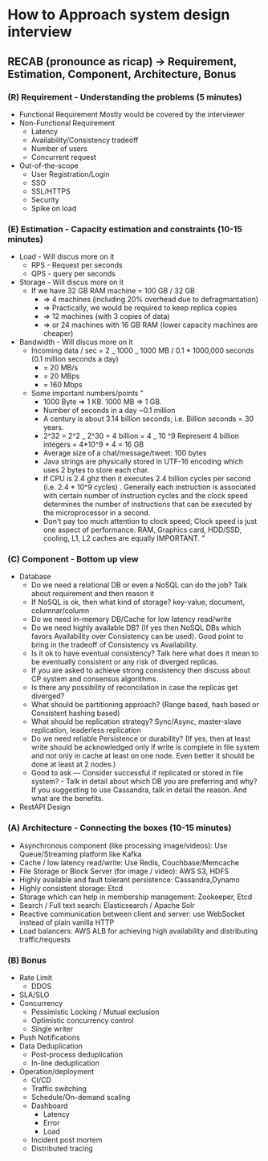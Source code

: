 # How to Approach system design interview

## RECAB (pronounce as ricap) -> Requirement, Estimation, Component, Architecture, Bonus

### (R) Requirement - Understanding the problems (5 minutes)

- Functional Requirement
  Mostly would be covered by the interviewer
- Non-Functional Requirement
  - Latency
  - Availability/Consistency tradeoff
  - Number of users
  - Concurrent request
- Out-of-the-scope
  - User Registration/Login
  - SSO
  - SSL/HTTPS
  - Security
  - Spike on load

### (E) Estimation - Capacity estimation and constraints (10-15 minutes)

- Load - Will discus more on it
  - RPS - Request per seconds
  - QPS - query per seconds
- Storage - Will discus more on it
  - If we have 32 GB RAM machine = 100 GB / 32 GB
    - => 4 machines (including 20% overhead due to defragmantation)
    - => Practically, we would be required to keep replica copies
    - => 12 machines (with 3 copies of data)
    - => or 24 machines with 16 GB RAM (lower capacity machines are cheaper)
- Bandwidth - Will discus more on it
  - Incoming data / sec = 2 _ 1000 _ 1000 MB / 0.1 \* 1000,000 seconds (0.1 million seconds a day)
    - = 20 MB/s
    - = 20 MBps
    - = 160 Mbps
  - Some important numbers/points
    "
    - 1000 Byte => 1 KB. 1000 MB => 1 GB.
    - Number of seconds in a day ~0.1 million
    - A century is about 3.14 billion seconds; i.e. Billion seconds = 30 years.
    - 2^32 = 2^2 _ 2^30 = 4 billion = 4 _ 10 ^9
      Represent 4 billion integers = 4*10^9 * 4 = 16 GB
    - Average size of a chat/message/tweet: 100 bytes
    - Java strings are physically stored in UTF-16 encoding which uses 2 bytes to store each char.
    - If CPU is 2.4 ghz then it executes 2.4 billion cycles per second (i.e. 2.4 \* 10^9 cycles) .
      Generally each instruction is associated with certain number of instruction cycles and the clock speed determines the number of instructions that can be executed by the microprocessor in a second.
    - Don't pay too much attention to clock speed; Clock speed is just one aspect of performance. RAM, Graphics card, HDD/SSD, cooling, L1, L2 caches are equally IMPORTANT.
      "

### (C) Component - Bottom up view

- Database
  - Do we need a relational DB or even a NoSQL can do the job? Talk about requirement and then reason it
  - If NoSQL is ok, then what kind of storage? key-value, document, columnar/column
  - Do we need in-memory DB/Cache for low latency read/write
  - Do we need highly available DB? (If yes then NoSQL DBs which favors Availability over Consistency can be used). Good point to bring in the tradeoff of Consistency vs Availability.
  - Is it ok to have eventual consistency? Talk here what does it mean to be eventually consistent or any risk of diverged replicas.
  - If you are asked to achieve strong consistency then discuss about CP system and consensus algorithms.
  - Is there any possibility of reconcilation in case the replicas get diverged?
  - What should be partitioning approach? (Range based, hash based or Consistent hashing based)
  - What should be replication strategy? Sync/Async, master-slave replication, leaderless replication
  - Do we need reliable Persistence or durability? (If yes, then at least write should be acknowledged only if write is complete in file system and not only in cache at least on one node. Even better it should be done at least at 2 nodes.)
  - Good to ask — Consider successful if replicated or stored in file system? - Talk in detail about which DB you are preferring and why? If you suggesting to use Cassandra, talk in detail the reason. And what are the benefits.
- RestAPI Design

### (A) Architecture - Connecting the boxes (10-15 minutes)

- Asynchronous component (like processing image/videos): Use Queue/Streaming platform like Kafka
- Cache / low latency read/write: Use Redis, Couchbase/Memcache
- File Storage or Block Server (for image / video): AWS S3, HDFS
- Highly available and fault tolerant persistence: Cassandra,Dynamo
- Highly consistent storage: Etcd
- Storage which can help in membership management: Zookeeper, Etcd
- Search / Full text search: Elasticsearch / Apache Solr
- Reactive communication between client and server: use WebSocket instead of plain vanilla HTTP
- Load balancers: AWS ALB for achieving high availability and distributing traffic/requests

### (B) Bonus

- Rate Limit
  - DDOS
- SLA/SLO
- Concurrency
  - Pessimistic Locking / Mutual exclusion
  - Optimistic concurrency control
  - Single writer
- Push Notifications
- Data Deduplication
  - Post-process deduplication
  - In-line deduplication
- Operation/deployment
  - CI/CD
  - Traffic switching
  - Schedule/On-demand scaling
  - Dashboard
    - Latency
    - Error
    - Load
  - Incident post mortem
  - Distributed tracing
